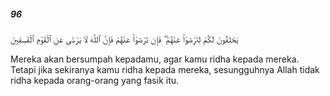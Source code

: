 ##### 96

<span class="ayah">يَحْلِفُونَ لَكُمْ لِتَرْضَوْا۟ عَنْهُمْ ۖ فَإِن تَرْضَوْا۟ عَنْهُمْ فَإِنَّ ٱللَّهَ لَا يَرْضَىٰ عَنِ ٱلْقَوْمِ ٱلْفَٰسِقِينَ</span>

<span class="ayah_translation">Mereka akan bersumpah kepadamu, agar kamu ridha kepada mereka. Tetapi jika sekiranya kamu ridha kepada mereka, sesungguhnya Allah tidak ridha kepada orang-orang yang fasik itu.</span>
